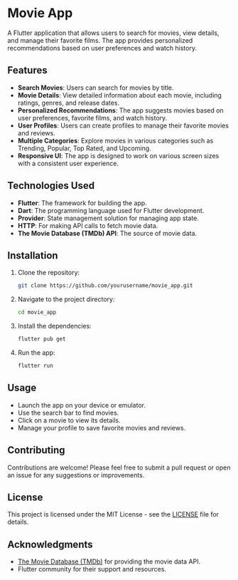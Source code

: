 # Movie App

A Flutter application that allows users to search for movies, view details, and manage their favorite films. The app provides personalized recommendations based on user preferences and watch history.

## Features

- **Search Movies**: Users can search for movies by title.
- **Movie Details**: View detailed information about each movie, including ratings, genres, and release dates.
- **Personalized Recommendations**: The app suggests movies based on user preferences, favorite films, and watch history.
- **User Profiles**: Users can create profiles to manage their favorite movies and reviews.
- **Multiple Categories**: Explore movies in various categories such as Trending, Popular, Top Rated, and Upcoming.
- **Responsive UI**: The app is designed to work on various screen sizes with a consistent user experience.

## Technologies Used

- **Flutter**: The framework for building the app.
- **Dart**: The programming language used for Flutter development.
- **Provider**: State management solution for managing app state.
- **HTTP**: For making API calls to fetch movie data.
- **The Movie Database (TMDb) API**: The source of movie data.

## Installation

1. Clone the repository:
   ```bash
   git clone https://github.com/yourusername/movie_app.git
   ```
2. Navigate to the project directory:
   ```bash
   cd movie_app
   ```
3. Install the dependencies:
   ```bash
   flutter pub get
   ```
4. Run the app:
   ```bash
   flutter run
   ```

## Usage

- Launch the app on your device or emulator.
- Use the search bar to find movies.
- Click on a movie to view its details.
- Manage your profile to save favorite movies and reviews.

## Contributing

Contributions are welcome! Please feel free to submit a pull request or open an issue for any suggestions or improvements.

## License

This project is licensed under the MIT License - see the [LICENSE](LICENSE) file for details.

## Acknowledgments

- [The Movie Database (TMDb)](https://www.themoviedb.org/) for providing the movie data API.
- Flutter community for their support and resources.
